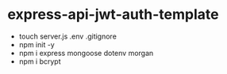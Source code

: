 # express-api-jwt-auth-template

- touch server.js .env .gitignore
- npm init -y
- npm i express mongoose dotenv morgan
- npm i bcrypt



